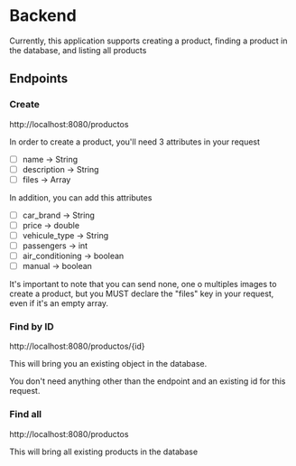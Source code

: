 # Backend
Currently, this application supports creating a product, finding a product in the database, and listing all products


## Endpoints

### Create
http://localhost:8080/productos

In order to create a product, you'll need 3 attributes in your request
- [ ] name -> String
- [ ] description -> String
- [ ] files -> Array

In addition, you can add this attributes
- [ ] car_brand -> String
- [ ] price -> double
- [ ] vehicule_type -> String
- [ ] passengers -> int
- [ ] air_conditioning -> boolean
- [ ] manual -> boolean

It's important to note that you can send none, one o multiples images to create a product, but you MUST declare the "files" key in your request, even if it's an empty array.
### Find by ID

http://localhost:8080/productos/{id}

This will bring you an existing object in the database.

You don't need anything other than the endpoint and an existing id for this request.

### Find all

http://localhost:8080/productos

This will bring all existing products in the database

